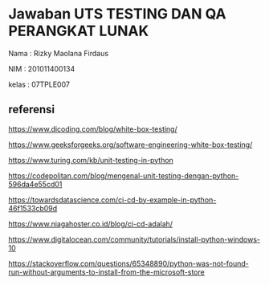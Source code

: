 # Jawaban UTS TESTING DAN QA PERANGKAT LUNAK

Nama : Rizky Maolana Firdaus

NIM : 201011400134

kelas : 07TPLE007

## referensi

https://www.dicoding.com/blog/white-box-testing/

https://www.geeksforgeeks.org/software-engineering-white-box-testing/

https://www.turing.com/kb/unit-testing-in-python

https://codepolitan.com/blog/mengenal-unit-testing-dengan-python-596da4e55cd01

https://towardsdatascience.com/ci-cd-by-example-in-python-46f1533cb09d

https://www.niagahoster.co.id/blog/ci-cd-adalah/

https://www.digitalocean.com/community/tutorials/install-python-windows-10

https://stackoverflow.com/questions/65348890/python-was-not-found-run-without-arguments-to-install-from-the-microsoft-store
